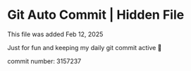 # Git Auto Commit | Hidden File

This file was added Feb 12, 2025

Just for fun and keeping my daily git commit active 🤪

commit number: 3157237
